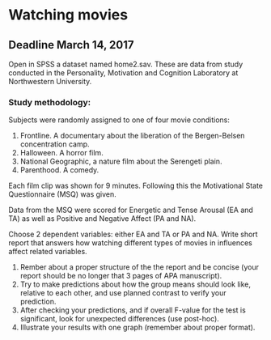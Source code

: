 # Watching movies

## Deadline March 14, 2017

Open in SPSS a dataset named home2.sav.
These are data from study conducted in the Personality, Motivation and Cognition Laboratory at Northwestern University. 

### Study methodology:
Subjects were randomly assigned to one of four movie conditions: 
  1. Frontline. A documentary about the liberation of the Bergen-Belsen concentration camp. 
  2. Halloween. A horror film. 
  3. National Geographic, a nature film about the Serengeti plain. 
  4. Parenthood. A comedy. 
  
Each film clip was shown for 9 minutes. Following this the Motivational State Questionnaire (MSQ) was given.

Data from the MSQ were scored for Energetic and Tense Arousal (EA and TA) as well as Positive and Negative Affect (PA and NA).

Choose 2 dependent variables: either EA and TA or PA and NA. Write short report that answers how watching different types of movies in
influences affect related variables.

1. Rember about a proper structure of the the report and be concise (your report should be no longer that 3 pages of APA manuscript).
2. Try to make predictions about how the group means should look like, relative to each other, and use planned contrast to verify your prediction.
3. After checking your predictions, and if overall F-value for the test is significant, look for unexpected differences (use post-hoc).
4. Illustrate your results with one graph (remember about proper format).
